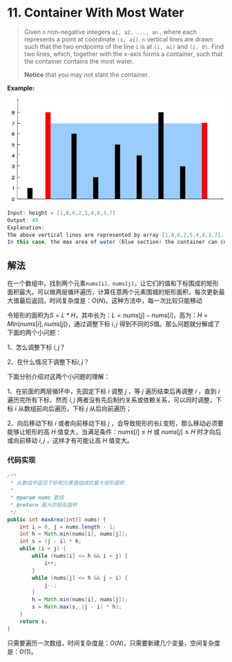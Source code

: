 # 11. Container With Most Water

> Given `n` non-negative integers `a1, a2, ..., an` , where each represents a point at coordinate `(i, ai)`. `n` vertical lines are drawn such that the two endpoints of the line `i` is at `(i, ai)` and `(i, 0)`. Find two lines, which, together with the x-axis forms a container, such that the container contains the most water.
>
> **Notice** that you may not slant the container.

**Example:**

![img](./pictures/question_11.jpg)

```java
Input: height = [1,8,6,2,5,4,8,3,7]
Output: 49
Explanation: 
The above vertical lines are represented by array [1,8,6,2,5,4,8,3,7]. 
In this case, the max area of water (blue section) the container can contain is 49.
```

## 解法

在一个数组中，找到两个元素`nums[i]、nums[j]`，让它们的值和下标围成的矩形面积最大。可以做两层循环遍历，计算任意两个元素围城的矩形面积，每次更新最大值最后返回，时间复杂度是：$O(N)$。这种方法中，每一次比较只能移动

令矩形的面积为$S=L*H$，其中长为：$L=nums[j] - nums[i]$，高为：$H = Min(nums[i],nums[j])$，通过调整下标 $i,j$ 得到不同的$S$值。那么问题就分解成了下面的两个小问题：

1、怎么调整下标 $i,j$？

2、在什么情况下调整下标$i,j$？

下面分别介绍对这两个小问题的理解：

1、在前面的两层循环中，先固定下标 $i$ 调整 $j$ ，等 $j$ 遍历结束后再调整 $i$ ，直到  $i$  遍历完所有下标，然而  $i,j$ 两者没有先后制约关系或依赖关系，可以同时调整，下标 $i$ 从数组前向后遍历，下标 $j$ 从后向前遍历；

2、向后移动下标 $i$ 或者向前移动下标 $j$ ，会导致矩形的长$L$变短，那么移动必须要能够让矩形的高 $H$ 值变大，当满足条件：$nums[i] \le H$ 或 $nums[j] \le H$  时才向后或向前移动   $i,j$ ，这样才有可能让高 $H$ 值变大。

### 代码实现

```java
/**
 * 从数组中返回下标和元素值组成的最大矩形面积
 *
 * @param nums 数组
 * @return 最大的矩形面积
 */
public int maxArea(int[] nums) {
    int i = 0, j = nums.length - 1;
    int h = Math.min(nums[i], nums[j]);
    int s = (j - i) * h;
    while (i < j) {
        while (nums[i] <= h && i < j) {
            i++;
        }
        while (nums[j] <= h && j > i) {
            j--;
        }
        h = Math.min(nums[i], nums[j]);
        s = Math.max(s, (j - i) * h);
    }
    return s;
}
```

只需要遍历一次数组，时间复杂度是：$O(N)$，只需要新建几个变量，空间复杂度是：$O(1)$。